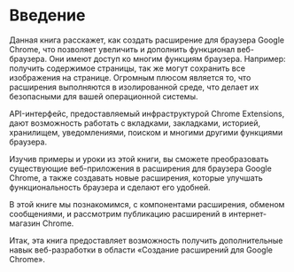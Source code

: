 # Введение

Данная книга расскажет, как создать расширение для браузера Google Chrome, что позволяет увеличить и дополнить функционал веб-браузера. Они имеют доступ ко многим функциям браузера. Например: получить содержимое страницы, так же могут сохранить все изображения на странице. Огромным плюсом является то, что расширения выполняются в изолированной среде, что делает их безопасными для вашей операционной системы.

API-интерфейс, предоставляемый инфраструктурой Chrome Extensions, дают возможность работать с вкладками, закладками, историей, хранилищем, уведомлениями, поиском и многими другими функциями браузера.

Изучив примеры и уроки из этой книги, вы сможете преобразовать существующие веб-приложения в расширения для браузера Google Chrome, а также создавать новые расширения, которые улучшать функциональность браузера и сделают его удобней.

В этой книге мы познакомимся, с компонентами расширения, обменом сообщениями, и рассмотрим публикацию расширений в интернет-магазин Chrome.

Итак, эта книга предоставляет возможность получить дополнительные навык веб-разработки в области «Создание расширений для Google Chrome».

